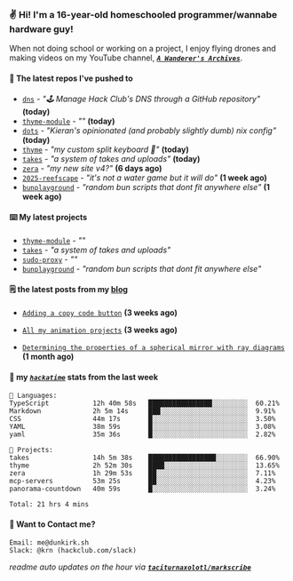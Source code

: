 ### ✌️ Hi! I'm a 16-year-old homeschooled programmer/wannabe hardware guy!

When not doing school or working on a project, I enjoy flying drones and making videos on my YouTube channel, [**_`A Wanderer's Archives`_**](https://youtube.com/@wanderer.archives).

#### 👷 The latest repos I've pushed to

- [`dns`](https://github.com/hackclub/dns) - _"🕹 Manage Hack Club's DNS through a GitHub repository"_ **(today)**
- [`thyme-module`](https://github.com/taciturnaxolotl/thyme-module) - _""_ **(today)**
- [`dots`](https://github.com/taciturnaxolotl/dots) - _"Kieran's opinionated (and probably slightly dumb) nix config"_ **(today)**
- [`thyme`](https://github.com/taciturnaxolotl/thyme) - _"my custom split keyboard 🫶"_ **(today)**
- [`takes`](https://github.com/taciturnaxolotl/takes) - _"a system of takes and uploads"_ **(today)**
- [`zera`](https://github.com/taciturnaxolotl/zera) - _"my new site v4?"_ **(6 days ago)**
- [`2025-reefscape`](https://github.com/df1317/2025-reefscape) - _"it's not a water game but it will do"_ **(1 week ago)**
- [`bunplayground`](https://github.com/taciturnaxolotl/bunplayground) - _"random bun scripts that dont fit anywhere else"_ **(1 week ago)**

#### ⌨️ My latest projects

- [`thyme-module`](https://github.com/taciturnaxolotl/thyme-module) - _""_
- [`takes`](https://github.com/taciturnaxolotl/takes) - _"a system of takes and uploads"_
- [`sudo-proxy`](https://github.com/taciturnaxolotl/sudo-proxy) - _""_
- [`bunplayground`](https://github.com/taciturnaxolotl/bunplayground) - _"random bun scripts that dont fit anywhere else"_

#### 🗒️ the latest posts from my [blog](https://dunkirk.sh)

- [`Adding a copy code button`](https://dunkirk.sh/blog/adding-a-copy-button/) **(3 weeks ago)**

- [`All my animation projects`](https://dunkirk.sh/blog/my-animations/) **(3 weeks ago)**

- [`Determining the properties of a spherical mirror with ray diagrams`](https://dunkirk.sh/blog/spherical-ray-diagrams/) **(1 month ago)**



#### 📡 my [_`hackatime`_](https://waka.hackclub.com) stats from the last week

```text
💾 Languages:
TypeScript           12h 40m 58s   ████████████████░░░░░░░░░  60.21%
Markdown             2h 5m 14s     ███░░░░░░░░░░░░░░░░░░░░░░  9.91%
CSS                  44m 17s       █░░░░░░░░░░░░░░░░░░░░░░░░  3.50%
YAML                 38m 59s       █░░░░░░░░░░░░░░░░░░░░░░░░  3.08%
yaml                 35m 36s       █░░░░░░░░░░░░░░░░░░░░░░░░  2.82%

💼 Projects:
takes                14h 5m 38s    █████████████████░░░░░░░░  66.90%
thyme                2h 52m 30s    ████░░░░░░░░░░░░░░░░░░░░░  13.65%
zera                 1h 29m 53s    ██░░░░░░░░░░░░░░░░░░░░░░░  7.11%
mcp-servers          53m 25s       ██░░░░░░░░░░░░░░░░░░░░░░░  4.23%
panorama-countdown   40m 59s       █░░░░░░░░░░░░░░░░░░░░░░░░  3.24%

Total: 21 hrs 4 mins
```

#### 📮 Want to Contact me?

```text
Email: me@dunkirk.sh
Slack: @krn (hackclub.com/slack)
```

_readme auto updates on the hour via [**`taciturnaxolotl/markscribe`**](https://github.com/taciturnaxolotl/markscribe)_
